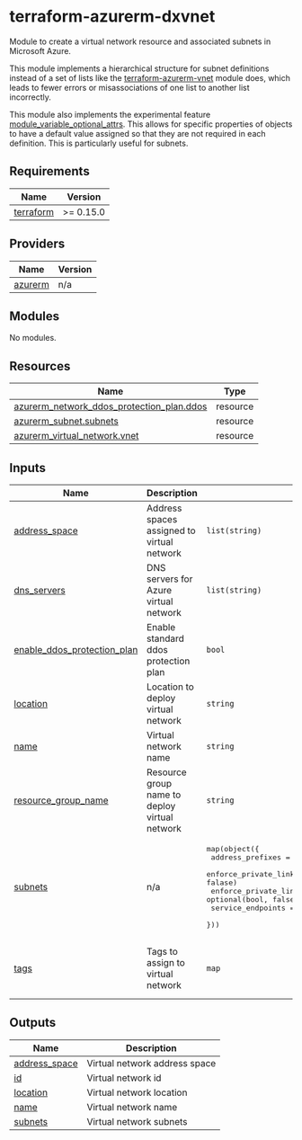 # terraform-azurerm-dxvnet

Module to create a virtual network resource and associated subnets in Microsoft Azure.

This module implements a hierarchical structure for subnet definitions instead of a set of lists like the [terraform-azurerm-vnet](https://github.com/Azure/terraform-azurerm-network) module does, which leads to fewer errors or misassociations of one list to another list incorrectly.

This module also implements the experimental feature [module_variable_optional_attrs](https://www.terraform.io/docs/language/expressions/type-constraints.html#experimental-optional-object-type-attributes).  This allows for specific properties of objects to have a default value assigned so that they are not required in each definition.  This is particularly useful for subnets.

<!-- BEGIN_TF_DOCS -->
## Requirements

| Name | Version |
|------|---------|
| <a name="requirement_terraform"></a> [terraform](#requirement\_terraform) | >= 0.15.0 |

## Providers

| Name | Version |
|------|---------|
| <a name="provider_azurerm"></a> [azurerm](#provider\_azurerm) | n/a |

## Modules

No modules.

## Resources

| Name | Type |
|------|------|
| [azurerm_network_ddos_protection_plan.ddos](https://registry.terraform.io/providers/hashicorp/azurerm/latest/docs/resources/network_ddos_protection_plan) | resource |
| [azurerm_subnet.subnets](https://registry.terraform.io/providers/hashicorp/azurerm/latest/docs/resources/subnet) | resource |
| [azurerm_virtual_network.vnet](https://registry.terraform.io/providers/hashicorp/azurerm/latest/docs/resources/virtual_network) | resource |

## Inputs

| Name | Description | Type | Default | Required |
|------|-------------|------|---------|:--------:|
| <a name="input_address_space"></a> [address\_space](#input\_address\_space) | Address spaces assigned to virtual network | `list(string)` | n/a | yes |
| <a name="input_dns_servers"></a> [dns\_servers](#input\_dns\_servers) | DNS servers for Azure virtual network | `list(string)` | `[]` | no |
| <a name="input_enable_ddos_protection_plan"></a> [enable\_ddos\_protection\_plan](#input\_enable\_ddos\_protection\_plan) | Enable standard ddos protection plan | `bool` | `false` | no |
| <a name="input_location"></a> [location](#input\_location) | Location to deploy virtual network | `string` | n/a | yes |
| <a name="input_name"></a> [name](#input\_name) | Virtual network name | `string` | n/a | yes |
| <a name="input_resource_group_name"></a> [resource\_group\_name](#input\_resource\_group\_name) | Resource group name to deploy virtual network | `string` | n/a | yes |
| <a name="input_subnets"></a> [subnets](#input\_subnets) | n/a | <pre>map(object({<br>    address_prefixes                               = list(string)<br>    enforce_private_link_endpoint_network_policies = optional(bool, falase)<br>    enforce_private_link_service_network_policies  = optional(bool, false)<br>    service_endpoints                              = optional(list(string))<br>  }))</pre> | n/a | yes |
| <a name="input_tags"></a> [tags](#input\_tags) | Tags to assign to virtual network | `map` | <pre>{<br>  "CreatedBy": "Terraform",<br>  "Module": "terraform-azurerm-dxvnet"<br>}</pre> | no |

## Outputs

| Name | Description |
|------|-------------|
| <a name="output_address_space"></a> [address\_space](#output\_address\_space) | Virtual network address space |
| <a name="output_id"></a> [id](#output\_id) | Virtual network id |
| <a name="output_location"></a> [location](#output\_location) | Virtual network location |
| <a name="output_name"></a> [name](#output\_name) | Virtual network name |
| <a name="output_subnets"></a> [subnets](#output\_subnets) | Virtual network subnets |
<!-- END_TF_DOCS -->
